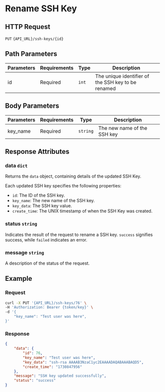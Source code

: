# Rename SSH Key

## HTTP Request

`PUT` `{API_URL}/ssh-keys/{id}`

## Path Parameters

| Parameters | Requirements | Type  | Description                                        |
|------------|--------------|-------|----------------------------------------------------|
| id         | Required     | `int` | The unique identifier of the SSH key to be renamed |

## Body Parameters

| Parameters | Requirements | Type     | Description                 |
|------------|--------------|----------|-----------------------------|
| key_name   | Required     | `string` | The new name of the SSH key |

## Response Attributes

### data `dict`

Returns the `data` object, containing details of the updated SSH Key.

Each updated SSH key specifies the following properties:
- `id`: The ID of the SSH key.
- `key_name`: The new name of the SSH key.
- `key_data`: The SSH key value.
- `create_time`: The UNIX timestamp of when the SSH Key was created.

### status `string`

Indicates the result of the request to rename a SSH key. `success` signifies success, while `failed` indicates an error.

### message `string`

A description of the status of the request.

## Example

### Request

```bash
curl -X PUT '{API_URL}/ssh-keys/76' \
-H 'Authorization: Bearer {token/key}' \
-d '{
    "key_name": "Test user was here",
}'
```

### Response

```json
{
    "data": {
        "id": 76,
        "key_name": "Test user was here",
        "key_data": "ssh-rsa AAAAB3NzaC1yc2EAAAADAQABAAABAQD5",
        "create_time": "1730847956"
    },
    "message": "SSH key updated successfully",
    "status": "success"
}
```